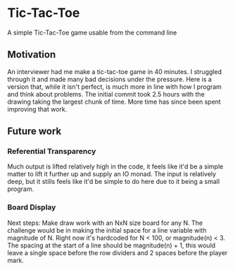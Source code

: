 # Tic-Tac-Toe
A simple Tic-Tac-Toe game usable from the command line

## Motivation
An interviewer had me make a tic-tac-toe game in 40 minutes. I struggled through it and made many bad decisions under the pressure. Here is a version that, while it isn't perfect, is much more in line with how I program and think about problems. The initial commit took 2.5 hours with the drawing taking the largest chunk of time. More time has since been spent improving that work.

## Future work
### Referential Transparency
Much output is lifted relatively high in the code, it feels like it'd be a simple matter to lift it further up and supply an IO monad. The input is relatively deep, but it stills feels like it'd be simple to do here due to it being a small program.

### Board Display
Next steps: Make draw work with an NxN size board for any N. The challenge would be in making the initial space for a line variable with magnitude of N. Right now it's hardcoded for N < 100, or magnitude(n) < 3. The spacing at the start of a line should be magnitude(n) + 1, this would leave a single space before the row dividers and 2 spaces before the player mark.